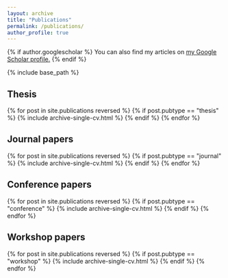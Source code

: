 ```yaml
---
layout: archive
title: "Publications"
permalink: /publications/
author_profile: true
---
```


{% if author.googlescholar %}
  You can also find my articles on <u><a href="{{author.googlescholar}}">my Google Scholar profile</a>.</u>
{% endif %}

{% include base_path %}

## Thesis

  {% for post in site.publications reversed %}
    {% if post.pubtype == "thesis" %}
      {% include archive-single-cv.html %}
    {% endif %}
  {% endfor %}

## Journal papers

  {% for post in site.publications reversed %}
    {% if post.pubtype == "journal" %}
      {% include archive-single-cv.html %}
    {% endif %}
  {% endfor %}

## Conference papers

  {% for post in site.publications reversed %}
    {% if post.pubtype == "conference" %}
      {% include archive-single-cv.html %}
    {% endif %}
  {% endfor %}

## Workshop papers

  {% for post in site.publications reversed %}
    {% if post.pubtype == "workshop" %}
      {% include archive-single-cv.html %}
    {% endif %}
  {% endfor %}
